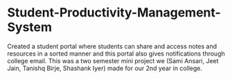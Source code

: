 # Student-Productivity-Management-System
Created a student portal where students can share and access notes and resources in a sorted manner and this portal also gives notifications through college email. This was a two semester mini project we (Sami Ansari, Jeet Jain, Tanishq Birje, Shashank Iyer) made for our 2nd year in college.

